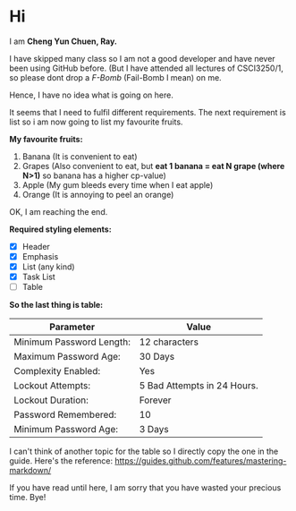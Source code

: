 # Hi
I am **Cheng Yun Chuen, Ray.**

I have skipped many class so I am not a good developer and have never been using GitHub before.
(But I have attended all lectures of CSCI3250/1, so please dont drop a _F-Bomb_ (Fail-Bomb I mean) on me.  

Hence, I have no idea what is going on here.

It seems that I need to fulfil different requirements.
The next requirement is list so i am now going to list my favourite fruits.

**My favourite fruits:**
1. Banana (It is convenient to eat)
1. Grapes (Also convenient to eat, but **eat 1 banana = eat N grape (where N>1)** so banana has a higher cp-value)
1. Apple (My gum bleeds every time when I eat apple)
1. Orange (It is annoying to peel an orange)

OK, I am reaching the end.

**Required styling elements:**
- [x] Header
- [x] Emphasis
- [x] List (any kind)
- [x] Task List
- [ ] Table

**So the last thing is table:**

Parameter | Value
| --- | --- 
| Minimum Password Length: | 12 characters 
| Maximum Password Age:    | 30 Days 
| Complexity Enabled:      | Yes 
| Lockout Attempts:        | 5 Bad Attempts in 24 Hours. 
| Lockout Duration:        | Forever 
| Password Remembered:     | 10 
| Minimum Password Age:    | 3 Days 

I can't think of another topic for the table so I directly copy the one in the guide.
Here's the reference: https://guides.github.com/features/mastering-markdown/

If you have read until here, I am sorry that you have wasted your precious time. Bye!
